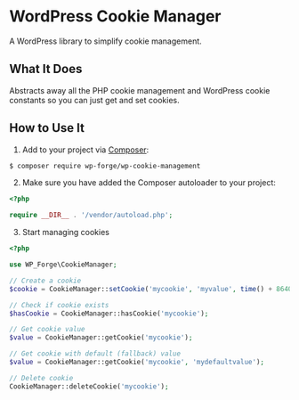 # WordPress Cookie Manager
A WordPress library to simplify cookie management.

## What It Does
Abstracts away all the PHP cookie management and WordPress cookie constants so you can just get and set cookies. 

## How to Use It

1. Add to your project via [Composer](https://getcomposer.org/):

```bash
$ composer require wp-forge/wp-cookie-management
```

2. Make sure you have added the Composer autoloader to your project:

```php
<?php

require __DIR__ . '/vendor/autoload.php';
```

3. Start managing cookies

```php
<?php

use WP_Forge\CookieManager;

// Create a cookie
$cookie = CookieManager::setCookie('mycookie', 'myvalue', time() + 86400); // Expires one day from now

// Check if cookie exists
$hasCookie = CookieManager::hasCookie('mycookie');

// Get cookie value
$value = CookieManager::getCookie('mycookie');

// Get cookie with default (fallback) value
$value = CookieManager::getCookie('mycookie', 'mydefaultvalue');

// Delete cookie
CookieManager::deleteCookie('mycookie');
```
